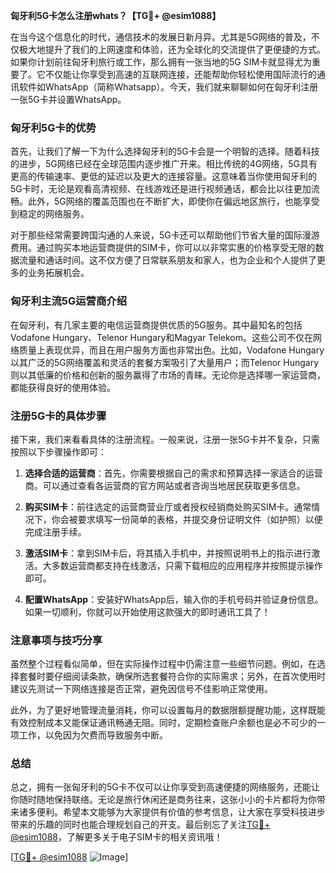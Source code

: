 **匈牙利5G卡怎么注册whats？【TG💪+ @esim1088】**

在当今这个信息化的时代，通信技术的发展日新月异。尤其是5G网络的普及，不仅极大地提升了我们的上网速度和体验，还为全球化的交流提供了更便捷的方式。如果你计划前往匈牙利旅行或工作，那么拥有一张当地的5G SIM卡就显得尤为重要了。它不仅能让你享受到高速的互联网连接，还能帮助你轻松使用国际流行的通讯软件如WhatsApp（简称Whatsapp）。今天，我们就来聊聊如何在匈牙利注册一张5G卡并设置WhatsApp。

### 匈牙利5G卡的优势

首先，让我们了解一下为什么选择匈牙利的5G卡会是一个明智的选择。随着科技的进步，5G网络已经在全球范围内逐步推广开来。相比传统的4G网络，5G具有更高的传输速率、更低的延迟以及更大的连接容量。这意味着当你使用匈牙利的5G卡时，无论是观看高清视频、在线游戏还是进行视频通话，都会比以往更加流畅。此外，5G网络的覆盖范围也在不断扩大，即使你在偏远地区旅行，也能享受到稳定的网络服务。

对于那些经常需要跨国沟通的人来说，5G卡还可以帮助他们节省大量的国际漫游费用。通过购买本地运营商提供的SIM卡，你可以以非常实惠的价格享受无限的数据流量和通话时间。这不仅方便了日常联系朋友和家人，也为企业和个人提供了更多的业务拓展机会。

### 匈牙利主流5G运营商介绍

在匈牙利，有几家主要的电信运营商提供优质的5G服务。其中最知名的包括Vodafone Hungary、Telenor Hungary和Magyar Telekom。这些公司不仅在网络质量上表现优异，而且在用户服务方面也非常出色。比如，Vodafone Hungary以其广泛的5G网络覆盖和灵活的套餐方案吸引了大量用户；而Telenor Hungary则以其低廉的价格和创新的服务赢得了市场的青睐。无论你是选择哪一家运营商，都能获得良好的使用体验。

### 注册5G卡的具体步骤

接下来，我们来看看具体的注册流程。一般来说，注册一张5G卡并不复杂，只需按照以下步骤操作即可：

1. **选择合适的运营商**：首先，你需要根据自己的需求和预算选择一家适合的运营商。可以通过查看各运营商的官方网站或者咨询当地居民获取更多信息。
   
2. **购买SIM卡**：前往选定的运营商营业厅或者授权经销商处购买SIM卡。通常情况下，你会被要求填写一份简单的表格，并提交身份证明文件（如护照）以便完成注册手续。

3. **激活SIM卡**：拿到SIM卡后，将其插入手机中，并按照说明书上的指示进行激活。大多数运营商都支持在线激活，只需下载相应的应用程序并按照提示操作即可。

4. **配置WhatsApp**：安装好WhatsApp后，输入你的手机号码并验证身份信息。如果一切顺利，你就可以开始使用这款强大的即时通讯工具了！

### 注意事项与技巧分享

虽然整个过程看似简单，但在实际操作过程中仍需注意一些细节问题。例如，在选择套餐时要仔细阅读条款，确保所选套餐符合你的实际需求；另外，在首次使用时建议先测试一下网络连接是否正常，避免因信号不佳影响正常使用。

此外，为了更好地管理流量消耗，你可以设置每月的数据限额提醒功能，这样既能有效控制成本又能保证通讯畅通无阻。同时，定期检查账户余额也是必不可少的一项工作，以免因为欠费而导致服务中断。

### 总结

总之，拥有一张匈牙利的5G卡不仅可以让你享受到高速便捷的网络服务，还能让你随时随地保持联络。无论是旅行休闲还是商务往来，这张小小的卡片都将为你带来诸多便利。希望本文能够为大家提供有价值的参考信息，让大家在享受科技进步带来的乐趣的同时也能合理规划自己的开支。最后别忘了关注[TG💪+ @esim1088](https://t.me/s/esim1088)，了解更多关于电子SIM卡的相关资讯哦！

[[TG💪+ @esim1088](https://t.me/s/esim1088) ![Image](https://i.postimg.cc/4NQfJmqS/Snipaste-2025-05-13-00-14-12.png)]